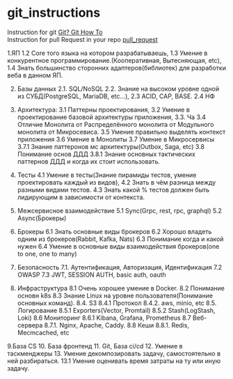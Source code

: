 # git_instructions
Instruction for git [Git? Git How To](https://github.com/Arkardy/git_instructions/blob/0a7213b9174760cc03b10c9c3143423894dfa3ca/git_instruction.md)  
Instruction for pull Request in your repo [pull_request](https://github.com/arletino/git_instructions/blob/main/pull_request.md)


1.ЯП
1.2 Core того языка на котором разрабатываешь, 
1.3 Умение в конкурентное программирование.(Кооперативная, Вытесняющая, etc), 
1.4 Знать большинство сторонних адаптеров(библиотек) для разработки веба в данном ЯП.

2. Базы данных 
2.1. SQL/NoSQL
2.2. Знание на высоком уровне одной из СУБД(PostgreSQL, MariaDB, etc...),
2.3 ACID, CAP, BASE.
2.4 НФ

3. Архитектура:
3.1 Паттерны проектирования, 
3.2 Умение в проектирование базовой архитектуры приложения,
3.3. Ча
3.4 Отличие Монолита от Распределённого монолита от Модульного монолита от Микросевиса.
3.5 Умение правильно выделять контекст приложения
3.6 Умение в Монолиты
3.7 Умение в Микросервисы
3.7.1 Знание паттеронов мс архитектуры(Outbox, Saga, etc)
3.8 Понимание основ ДДД
3.8.1 Знание основных тактических паттернов ДДД и когда их стоит использовать. 

4. Тесты 
4.1 Умение в тесты(Знание пирамиды тестов, умение проектировать каждый из видов),
4.2 Знать в чём разница между разными видами тестов. 
4.3 Знать какой % тестов должен быть лидирующим в зависимости от контекста. 

5. Межсервисное взаимодействие
5.1 Sync(Grpc, rest, rpc, graphql)
5.2 Async(Брокеры)

6. Брокеры
6.1 Знать основные виды брокеров
6.2 Хорошо владеть одним из брокеров(Rabbit, Kafka, Nats)
6.3 Понимание когда и какой нужен
6.4 Умение в основные виды взаимодействия брокеров(one to one, one to many)

7. Безопасность
7.1. Аутентификация, Авторизация, Идентификация
7.2 OWASP
7.3 JWT, SESSION AUTH, basic auth, oauth

8. Инфраструктура
8.1 Очень хорошее умение в Docker.
8.2 Понимание основн k8s
8.3 Знание Linux на уровне пользователя(Понимание основных команд).
8.4. S3
8.4.1 Протокол
8.4.2. aws, minio, etc
8.5. Логирование
8.5.1 Exporters(Vector, Promtail)
8.5.2 Stash(LogStash, Loki)
8.6 Мониторинг
8.6.1 Kibana, Grafana, Prometheus
8.7 Веб-сервера
8.7.1. Nginx, Apache, Caddy.
8.8 Кеши
8.8.1. Redis, Mecmcached, etc

9.База CS
10. База фронтенд
11. Git, База ci/cd
12. Умение в таскменджеры
13. Умение декомпозировать задачу, самостоятельно в ней разбираться.
13.1 Умение оценивать время затраты на ту или иную задачу.

